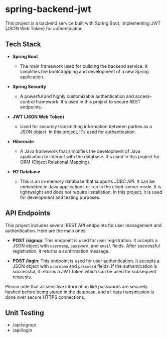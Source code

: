 # spring-backend-jwt

This project is a backend service built with Spring Boot, implementing JWT (JSON Web Token) for authentication.

## Tech Stack

- **Spring Boot**

  - The main framework used for building the backend service. It simplifies the bootstrapping and development of a new Spring application.

- **Spring Security**

  - A powerful and highly customizable authentication and access-control framework. It's used in this project to secure REST endpoints.

- **JWT (JSON Web Token)**

  - Used for securely transmitting information between parties as a JSON object. In this project, it's used for authentication.

- **Hibernate**

  - A Java framework that simplifies the development of Java application to interact with the database. It's used in this project for ORM (Object Relational Mapping).

- **H2 Database**

  - This is an in-memory database that supports JDBC API. It can be embedded in Java applications or run in the client-server mode. It is lightweight and does not require installation. In this project, it is used for development and testing purposes.

## API Endpoints

This project includes several REST API endpoints for user management and authentication. Here are the main ones:

- **POST /signup**: This endpoint is used for user registration. It accepts a JSON object with `username`, `password`, and `email` fields. After successful registration, it returns a confirmation message.

- **POST /login**: This endpoint is used for user authentication. It accepts a JSON object with `username` and `password` fields. If the authentication is successful, it returns a JWT token which can be used for subsequent requests.

Please note that all sensitive information like passwords are securely hashed before being stored in the database, and all data transmission is done over secure HTTPS connections.

## Unit Testing

- /api/signup
- /api/login
